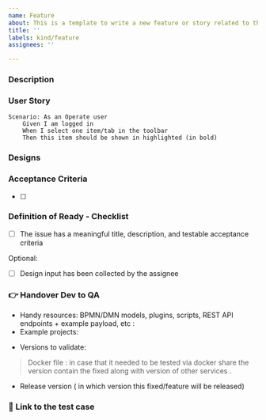 ```yaml
---
name: Feature
about: This is a template to write a new feature or story related to the Epic
title: ''
labels: kind/feature
assignees: ''

---
```

<!-- Remember to link this feature issue in the parent Epic -->

### Description
<!-- [Optional] A clear description of the story -->

### User Story
<!-- [Mandatory field] -->
```Gherkin
Scenario: As an Operate user
    Given I am logged in
    When I select one item/tab in the toolbar
    Then this item should be shown in highlighted (in bold)
```
### Designs
<!-- [Optional] <Zeplin Link> -->

### Acceptance Criteria
<!-- [Mandatory field] The assignee will fill the Acceptance Criteria. -->
- [ ]

### Definition of Ready - Checklist
<!-- the assignee will check the DOR. -->

- [ ] The issue has a meaningful title, description, and testable acceptance criteria

Optional:
- [ ] Design input has been collected by the assignee
### :point_right: Handover Dev to QA 
<!--As a team, we have settle in a checklist to remind the DRI what information to provide to help the QA Engineer perform a friction less and targeted QA test. The information requested by the checklist can be added before review/move the ticket to the QA test column as a comment on the ticket.-->

- Handy resources: 
     BPMN/DMN models, plugins, scripts, REST API endpoints + example payload, etc : 
     <!-- Add here -->
- Example projects:
<!-- Add here -->

- Versions to validate:
> Docker file : in case that it needed to be tested via docker share the version contain the fixed along with version of other services . 
<!--elasticsearch: 16.2.2
identitiy:alpha3
zeebe:alpha3
Operate:alpha3
tasklist:alpha3-->
- Release version ( in which version this fixed/feature will be released)
<!-- Add here -->


### :green_book: Link to the test case 
<!-- please add test case link for this bug if there is any if not after testing QA will  create a test case for it and add it here. -->
